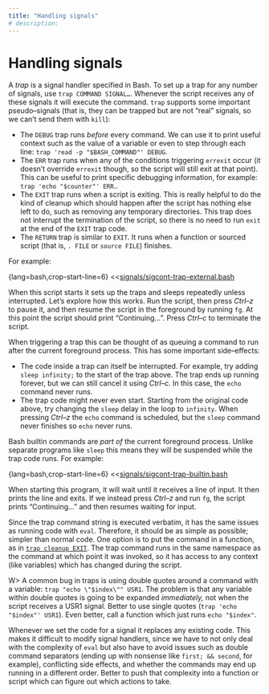 ```yaml
---
title: "Handling signals"
# description:
---
```


# Handling signals


A *trap* is a signal handler specified in Bash. To set up a trap for any number of signals, use `trap COMMAND SIGNAL…`. Whenever the script receives any of these signals it will execute the command. `trap` supports some important pseudo–signals (that is, they can be trapped but are not “real” signals, so we can’t send them with `kill`):

- The `DEBUG` trap runs *before* every command. We can use it to print useful context such as the value of a variable or even to step through each line: `trap 'read -p "$BASH_COMMAND"' DEBUG`.
- The `ERR` trap runs when any of the conditions triggering `errexit` occur (it doesn’t override `errexit` though, so the script will still exit at that point). This can be useful to print specific debugging information, for example: `trap 'echo "$counter"' ERR`..
- The `EXIT` trap runs when a script is exiting. This is really helpful to do the kind of cleanup which should happen after the script has nothing else left to do, such as removing any temporary directories. This trap does not interrupt the termination of the script, so there is no need to run `exit` at the end of the `EXIT` trap code.
- The `RETURN` trap is similar to `EXIT`. It runs when a function or sourced script (that is, `. FILE` or `source FILE`) finishes.

For example:

{lang=bash,crop-start-line=6}
<<[signals/sigcont-trap-external.bash](./protected/code/src/signals/sigcont-trap-external.bash)

When this script starts it sets up the traps and sleeps repeatedly unless interrupted. Let’s explore how this works. Run the script, then press *Ctrl–z* to pause it, and then resume the script in the foreground by running `fg`. At this point the script should print “Continuing…”. Press *Ctrl–c* to terminate the script.

When triggering a trap this can be thought of as queuing a command to run after the current foreground process. This has some important side–effects:

- The code inside a trap can itself be interrupted. For example, try adding `sleep infinity;` to the start of the trap above. The trap ends up running forever, but we can still cancel it using *Ctrl–c.* In this case, the `echo` command never runs.
- The trap code might never even start. Starting from the original code above, try changing the `sleep` delay in the loop to `infinity`. When pressing *Ctrl–z* the `echo` command is scheduled, but the `sleep` command never finishes so `echo` never runs.

Bash builtin commands are *part of* the current foreground process. Unlike separate programs like `sleep` this means they will be suspended while the trap code runs. For example:

{lang=bash,crop-start-line=6}
<<[signals/sigcont-trap-builtin.bash](./protected/code/src/signals/sigcont-trap-builtin.bash)

When starting this program, it will wait until it receives a line of input. It then prints the line and exits. If we instead press *Ctrl–z* and run `fg`, the script prints “Continuing…” and then resumes waiting for input.

Since the trap command string is executed verbatim, it has the same issues as running code with `eval`. Therefore, it should be as simple as possible; simpler than normal code. One option is to put the command in a function, as in [`trap cleanup EXIT`](#temporary-files). The trap command runs in the same namespace as the command at which point it was invoked, so it has access to any context (like variables) which has changed during the script.

W> A common bug in traps is using double quotes around a command with a variable: `trap "echo \"$index\"" USR1`. The problem is that any variable within double quotes is going to be expanded *immediately,* not when the script receives a USR1 signal. Better to use single quotes (`trap 'echo "$index"' USR1`). Even better, call a function which just runs `echo "$index"`.

Whenever we set the code for a signal it replaces any existing code. This makes it difficult to modify signal handlers, since we have to not only deal with the complexity of `eval` but also have to avoid issues such as double command separators (ending up with nonsense like `first; && second`, for example), conflicting side effects, and whether the commands may end up running in a different order. Better to push that complexity into a function or script which can figure out which actions to take.
